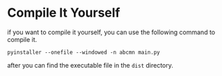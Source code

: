 # Compile It Yourself
if you want to compile it yourself, you can use the following command to compile it.
```shell
pyinstaller --onefile --windowed -n abcmn main.py
```
after you can find the executable file in the `dist` directory.
